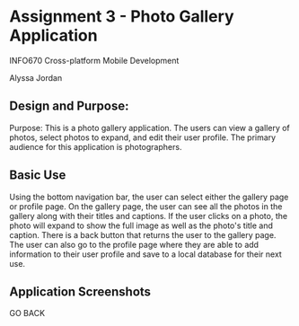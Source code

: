 # Assignment 3 - Photo Gallery Application

INFO670 Cross-platform Mobile Development

Alyssa Jordan

## Design and Purpose:
Purpose: This is a photo gallery application. The users can view a gallery of photos, select photos to expand, and edit their user profile. The primary audience for this application is photographers.

## Basic Use
Using the bottom navigation bar, the user can select either the gallery page or profile page. On the gallery page, the user can see all the photos in the gallery along with their titles and captions. If the user clicks on a photo, the photo will expand to show the full image as well as the photo's title and caption. There is a back button that returns the user to the gallery page. The user can also go to the profile page where they are able to add information to their user profile and save to a local database for their next use.

## Application Screenshots
GO BACK